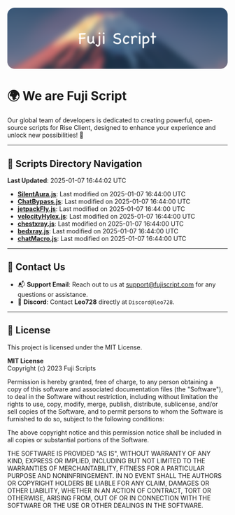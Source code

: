 ![Banner](.github/b.webp)

# 🌍 **We are Fuji Script**

Our global team of developers is dedicated to creating powerful, open-source scripts for Rise Client, designed to enhance your experience and unlock new possibilities! 🌟

---
<!-- SCRIPTS_NAVIGATION_START -->
## 📂 **Scripts Directory Navigation**

**Last Updated**: 2025-01-07 16:44:02 UTC

- **[SilentAura.js](scripts/SilentAura.js)**: Last modified on 2025-01-07 16:44:00 UTC
- **[ChatBypass.js](scripts/ChatBypass.js)**: Last modified on 2025-01-07 16:44:00 UTC
- **[jetpackFly.js](scripts/jetpackFly.js)**: Last modified on 2025-01-07 16:44:00 UTC
- **[velocityHylex.js](scripts/velocityHylex.js)**: Last modified on 2025-01-07 16:44:00 UTC
- **[chestxray.js](scripts/chestxray.js)**: Last modified on 2025-01-07 16:44:00 UTC
- **[bedxray.js](scripts/bedxray.js)**: Last modified on 2025-01-07 16:44:00 UTC
- **[chatMacro.js](scripts/chatMacro.js)**: Last modified on 2025-01-07 16:44:00 UTC

<!-- SCRIPTS_NAVIGATION_END -->

---

## 💬 **Contact Us**  
- 📬 **Support Email**: Reach out to us at [support@fujiscript.com](mailto:support@fujiscript.com) for any questions or assistance.  
- 💬 **Discord**: Contact **Leo728** directly at `Discord@leo728`.

---

## 📜 **License**

This project is licensed under the MIT License.  

**MIT License**  
Copyright (c) 2023 Fuji Scripts  

Permission is hereby granted, free of charge, to any person obtaining a copy of this software and associated documentation files (the "Software"), to deal in the Software without restriction, including without limitation the rights to use, copy, modify, merge, publish, distribute, sublicense, and/or sell copies of the Software, and to permit persons to whom the Software is furnished to do so, subject to the following conditions:  

The above copyright notice and this permission notice shall be included in all copies or substantial portions of the Software.  

THE SOFTWARE IS PROVIDED "AS IS", WITHOUT WARRANTY OF ANY KIND, EXPRESS OR IMPLIED, INCLUDING BUT NOT LIMITED TO THE WARRANTIES OF MERCHANTABILITY, FITNESS FOR A PARTICULAR PURPOSE AND NONINFRINGEMENT. IN NO EVENT SHALL THE AUTHORS OR COPYRIGHT HOLDERS BE LIABLE FOR ANY CLAIM, DAMAGES OR OTHER LIABILITY, WHETHER IN AN ACTION OF CONTRACT, TORT OR OTHERWISE, ARISING FROM, OUT OF OR IN CONNECTION WITH THE SOFTWARE OR THE USE OR OTHER DEALINGS IN THE SOFTWARE.  
